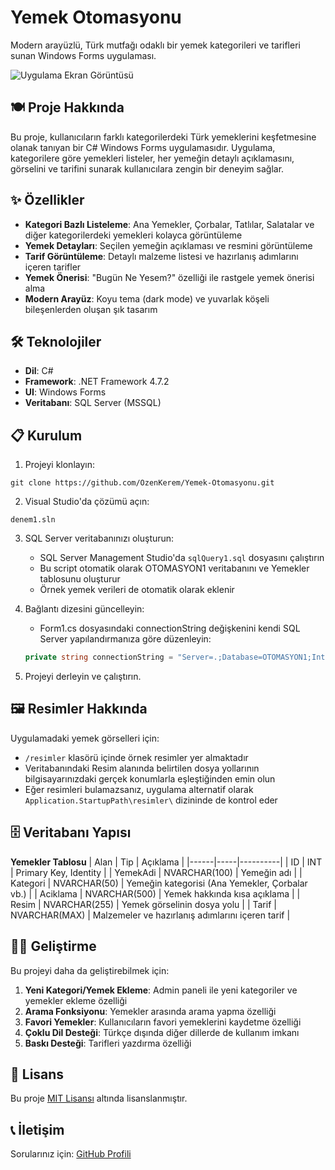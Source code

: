 # Yemek Otomasyonu

Modern arayüzlü, Türk mutfağı odaklı bir yemek kategorileri ve tarifleri sunan Windows Forms uygulaması.

![Uygulama Ekran Görüntüsü](screenshots/app_screenshot.png)

## 🍽️ Proje Hakkında

Bu proje, kullanıcıların farklı kategorilerdeki Türk yemeklerini keşfetmesine olanak tanıyan bir C# Windows Forms uygulamasıdır. Uygulama, kategorilere göre yemekleri listeler, her yemeğin detaylı açıklamasını, görselini ve tarifini sunarak kullanıcılara zengin bir deneyim sağlar.

## ✨ Özellikler

- **Kategori Bazlı Listeleme**: Ana Yemekler, Çorbalar, Tatlılar, Salatalar ve diğer kategorilerdeki yemekleri kolayca görüntüleme
- **Yemek Detayları**: Seçilen yemeğin açıklaması ve resmini görüntüleme
- **Tarif Görüntüleme**: Detaylı malzeme listesi ve hazırlanış adımlarını içeren tarifler
- **Yemek Önerisi**: "Bugün Ne Yesem?" özelliği ile rastgele yemek önerisi alma
- **Modern Arayüz**: Koyu tema (dark mode) ve yuvarlak köşeli bileşenlerden oluşan şık tasarım

## 🛠️ Teknolojiler

- **Dil**: C#
- **Framework**: .NET Framework 4.7.2
- **UI**: Windows Forms
- **Veritabanı**: SQL Server (MSSQL)

## 📋 Kurulum

1. Projeyi klonlayın:
```
git clone https://github.com/OzenKerem/Yemek-Otomasyonu.git
```

2. Visual Studio'da çözümü açın:
```
denem1.sln
```

3. SQL Server veritabanınızı oluşturun:
   - SQL Server Management Studio'da `sqlQuery1.sql` dosyasını çalıştırın
   - Bu script otomatik olarak OTOMASYON1 veritabanını ve Yemekler tablosunu oluşturur
   - Örnek yemek verileri de otomatik olarak eklenir

4. Bağlantı dizesini güncelleyin:
   - Form1.cs dosyasındaki connectionString değişkenini kendi SQL Server yapılandırmanıza göre düzenleyin:
   ```csharp
   private string connectionString = "Server=.;Database=OTOMASYON1;Integrated Security=True;";
   ```

5. Projeyi derleyin ve çalıştırın.

## 🖼️ Resimler Hakkında

Uygulamadaki yemek görselleri için:
- `/resimler` klasörü içinde örnek resimler yer almaktadır
- Veritabanındaki Resim alanında belirtilen dosya yollarının bilgisayarınızdaki gerçek konumlarla eşleştiğinden emin olun
- Eğer resimleri bulamazsanız, uygulama alternatif olarak `Application.StartupPath\resimler\` dizininde de kontrol eder

## 🗄️ Veritabanı Yapısı

**Yemekler Tablosu**
| Alan | Tip | Açıklama |
|------|-----|----------|
| ID | INT | Primary Key, Identity |
| YemekAdi | NVARCHAR(100) | Yemeğin adı |
| Kategori | NVARCHAR(50) | Yemeğin kategorisi (Ana Yemekler, Çorbalar vb.) |
| Aciklama | NVARCHAR(500) | Yemek hakkında kısa açıklama |
| Resim | NVARCHAR(255) | Yemek görselinin dosya yolu |
| Tarif | NVARCHAR(MAX) | Malzemeler ve hazırlanış adımlarını içeren tarif |

## 👨‍💻 Geliştirme

Bu projeyi daha da geliştirebilmek için:

1. **Yeni Kategori/Yemek Ekleme**: Admin paneli ile yeni kategoriler ve yemekler ekleme özelliği
2. **Arama Fonksiyonu**: Yemekler arasında arama yapma özelliği
3. **Favori Yemekler**: Kullanıcıların favori yemeklerini kaydetme özelliği
4. **Çoklu Dil Desteği**: Türkçe dışında diğer dillerde de kullanım imkanı
5. **Baskı Desteği**: Tarifleri yazdırma özelliği

## 📄 Lisans

Bu proje [MIT Lisansı](LICENSE) altında lisanslanmıştır.

## 📞 İletişim

Sorularınız için: [GitHub Profili](https://github.com/OzenKerem)
